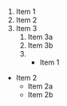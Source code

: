 1. Item 1
2. Item 2
3. Item 3
   1. Item 3a
   2. Item 3b
   3. * Item 1
* Item 2
  * Item 2a
  * Item 2b
